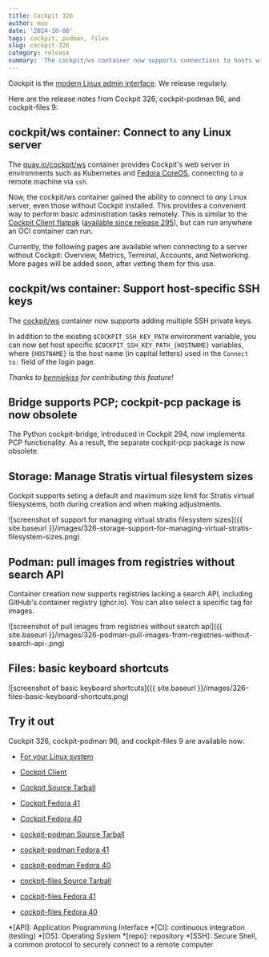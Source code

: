 ```yaml
---
title: Cockpit 326
author: mvo
date: '2024-10-08'
tags: cockpit, podman, files
slug: cockpit-326
category: release
summary: 'The cockpit/ws container now supports connections to hosts without Cockpit installed and has ssh key support, cockpit-pcp package replaced with native PCP support in bridge, Storage gains support for the Stratis virtual filesystem, cockpit-podman supports registries without a search API, and cockpit-files gains a keyboard shortcuts dialog'
---
```


Cockpit is the [modern Linux admin interface](https://cockpit-project.org/).
We release regularly.

Here are the release notes from Cockpit 326, cockpit-podman 96, and cockpit-files 9:

## cockpit/ws container: Connect to any Linux server

The [quay.io/cockpit/ws](https://quay.io/repository/cockpit/ws) container provides Cockpit's web server in environments such as Kubernetes and [Fedora CoreOS](https://fedoraproject.org/coreos/), connecting to a remote machine via `ssh`.

Now, the cockpit/ws container gained the ability to connect to _any_ Linux server, even those without Cockpit installed. This provides a convenient way to perform basic administration tasks remotely. This is similar to the [Cockpit Client flatpak](https://flathub.org/apps/org.cockpit_project.CockpitClient) ([available since release 295](https://cockpit-project.org/blog/cockpit-295.html)), but can run anywhere an OCI container can run.

Currently, the following pages are available when connecting to a server without Cockpit: Overview, Metrics, Terminal, Accounts, and Networking.  More pages will be added soon, after vetting them for this use.

## cockpit/ws container: Support host-specific SSH keys

The [cockpit/ws](https://quay.io/repository/cockpit/ws) container now supports adding multiple SSH private keys.

In addition to the existing `$COCKPIT_SSH_KEY_PATH` environment variable, you can now set host specific `$COCKPIT_SSH_KEY_PATH_{HOSTNAME}` variables, where `{HOSTNAME}` is the host name (in capital letters) used in the `Connect to:` field of the login page.

_Thanks to [benniekiss](https://github.com/benniekiss) for contributing this feature!_

## Bridge supports PCP; cockpit-pcp package is now obsolete

The Python cockpit-bridge, introduced in Cockpit 294, now implements PCP functionality. As a result, the separate cockpit-pcp package is now obsolete.

## Storage: Manage Stratis virtual filesystem sizes

Cockpit supports seting a default and maximum size limit for Stratis virtual filesystems, both during creation and when making adjustments.

![screenshot of support for managing virtual stratis filesystem sizes]({{ site.baseurl }}/images/326-storage-support-for-managing-virtual-stratis-filesystem-sizes.png)


## Podman: pull images from registries without search API

Container creation now supports registries lacking a search API, including GitHub's container registry (ghcr.io). You can also select a specific tag for images.

![screenshot of pull images from registries without search api]({{ site.baseurl }}/images/326-podman-pull-images-from-registries-without-search-api-.png)


## Files: basic keyboard shortcuts

![screenshot of basic keyboard shortcuts]({{ site.baseurl
}}/images/326-files-basic-keyboard-shortcuts.png)

## Try it out

Cockpit 326, cockpit-podman 96, and cockpit-files 9 are available now:

* [For your Linux system](https://cockpit-project.org/running.html)
* [Cockpit Client](https://flathub.org/apps/details/org.cockpit_project.CockpitClient)

* [Cockpit Source Tarball](https://github.com/cockpit-project/cockpit/releases/tag/326)
* [Cockpit Fedora 41](https://bodhi.fedoraproject.org/updates/FEDORA-2024-087e30f1c6)
* [Cockpit Fedora 40](https://bodhi.fedoraproject.org/updates/FEDORA-2024-0dcc1335a0)
* [cockpit-podman Source Tarball](https://github.com/cockpit-project/cockpit-podman/releases/tag/96)
* [cockpit-podman Fedora 41](https://bodhi.fedoraproject.org/updates/FEDORA-2024-c6fefeea2b)
* [cockpit-podman Fedora 40](https://bodhi.fedoraproject.org/updates/FEDORA-2024-c80bcbe899)
* [cockpit-files Source Tarball](https://github.com/cockpit-project/cockpit-files/releases/tag/9)
* [cockpit-files Fedora 41](https://bodhi.fedoraproject.org/updates/FEDORA-2024-54c247d999)
* [cockpit-files Fedora 40](https://bodhi.fedoraproject.org/updates/FEDORA-2024-18636d14d6)

*[API]: Application Programming Interface
*[CI]: continuous integration (testing)
*[OS]: Operating System
*[repo]: repository
*[SSH]: Secure Shell, a common protocol to securely connect to a remote computer
